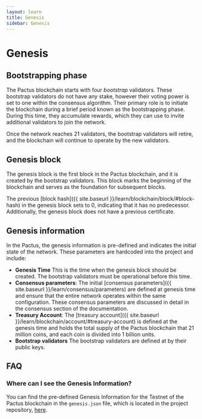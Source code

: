 ```yaml
---
layout: learn
title: Genesis
sidebar: Genesis
---
```


# Genesis

## Bootstrapping phase

The Pactus blockchain starts with four _bootstrap_ validators.
These bootstrap validators do not have any stake, however their voting power is set to one within the consensus algorithm.
Their primary role is to initiate the blockchain during a brief period known as the bootstrapping phase.
During this time, they accumulate rewards, which they can use to invite additional validators to join the network.

Once the network reaches 21 validators, the bootstrap validators will retire, and
the blockchain will continue to operate by the new validators.

## Genesis block

The genesis block is the first block in the Pactus blockchain, and it is created by the bootstrap validators.
This block marks the beginning of the blockchain and serves as the foundation for subsequent blocks.

The previous [block hash]({{ site.baseurl }}/learn/blockchain/block/#block-hash) in the genesis block sets to 0,
indicating that it has no predecessor.
Additionally, the genesis block does not have a previous certificate.

## Genesis information

In the Pactus, the genesis information is pre-defined and indicates the initial state of the network.
These parameters are hardcoded into the project and include:

- **Genesis Time** This is the time when the genesis block should be created.
  The bootstrap validators must be operational before this time.
- **Consensus parameters**: The initial [consensus parameters]({{ site.baseurl }}/learn/consensus/parameters)
  are defined at genesis time and ensure that the entire network operates within the same configuration.
  These consensus parameters are discussed in detail in the consensus section of the documentation.
- **Treasury Account**: The [treasury account]({{ site.baseurl }}/learn/blockchain/account/#treasury-account)
  is defined at the genesis time and holds the total supply of the Pactus blockchain
  that 21 million coins, and each coin is divided into 1 billion units.
- **Bootstrap validators** The bootstrap validators are defined at by their public keys.

## FAQ

### Where can I see the Genesis Information?

You can find the pre-defined Genesis Information for the Testnet of the Pactus blockchain in the `genesis.json` file,
which is located in the project repository, [here](https://github.com/pactus-project/pactus/blob/main/types/genesis/testnet.json).
